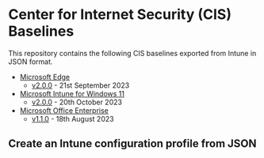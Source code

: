 # Center for Internet Security (CIS) Baselines

This repository contains the following CIS baselines exported from Intune in JSON format.

- [Microsoft Edge](./Baselines/Microsoft%20Edge)
  - [v2.0.0](./Baselines/Microsoft%20Edge/2.0.0) - 21st September 2023
- [Microsoft Intune for Windows 11](./Baselines/Microsoft%20Intune%20for%20Windows%2011)
  - [v2.0.0](./Baselines/Microsoft%20Intune%20for%20Windows%2011/2.0.0) - 20th October 2023
- [Microsoft Office Enterprise](./Baselines/Microsoft%20Office%20Enterprise)
  - [v1.1.0](./CIS/Baselines/Microsoft%20Office%20Enterprise/1.1.0) - 18th August 2023


## Create an Intune configuration profile from JSON

